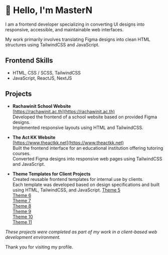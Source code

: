 # 👋 Hello, I'm MasterN

I am a frontend developer specializing in converting UI designs into responsive, accessible, and maintainable web interfaces.

My work primarily involves translating Figma designs into clean HTML structures using TailwindCSS and JavaScript.



## Frontend Skills

- HTML, CSS / SCSS, TailwindCSS  
- JavaScript, ReactJS, NextJS



## Projects

- **Rachawinit School Website**  
[https://rachawinit.ac.th](https://rachawinit.ac.th)  
Developed the frontend of a school website based on provided Figma designs.  
Implemented responsive layouts using HTML and TailwindCSS.

- **The Act KK Website**  
[https://www.theactkk.net](https://www.theactkk.net)  
Built the frontend interface for an educational institution offering tutoring courses.  
Converted Figma designs into responsive web pages using TailwindCSS and JavaScript.

- **Theme Templates for Client Projects**  
Created reusable frontend templates for internal use by clients.  
Each template was developed based on design specifications and built using HTML, TailwindCSS, and JavaScript.
  [Theme 5](https://tmp5.theme.nd.co.th/)  
  [Theme 6](https://tmp6.theme.nd.co.th/)  
  [Theme 7](https://tmp7.theme.nd.co.th/)  
  [Theme 8](https://tmp8.theme.nd.co.th/)  
  [Theme 9](https://tmp9.theme.nd.co.th/)  
  [Theme 10](https://tmp10.theme.nd.co.th/)  
  [Theme 11](https://tmp11.theme.nd.co.th/)

*These projects were completed as part of my work in a client-based web development environment.*



Thank you for visiting my profile.
